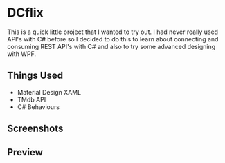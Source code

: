 # DCflix
This is a quick little project that I wanted to try out. I had never really used API's with C# before so I decided to do this to learn about connecting and consuming REST API's with C# and also to try some advanced designing with WPF.

## Things Used
* Material Design XAML
* TMdb API
* C# Behaviours

## Screenshots


## Preview
